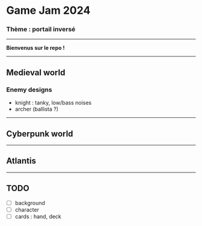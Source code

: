 # Game Jam 2024
### Thème : portail inversé
___

**Bienvenus sur le repo !**

___
## Medieval world

### Enemy designs
- knight : tanky, low/bass noises
- archer (ballista ?)

___
## Cyberpunk world

___
## Atlantis

___
## TODO
- [ ] background
- [ ] character
- [ ] cards : hand, deck
